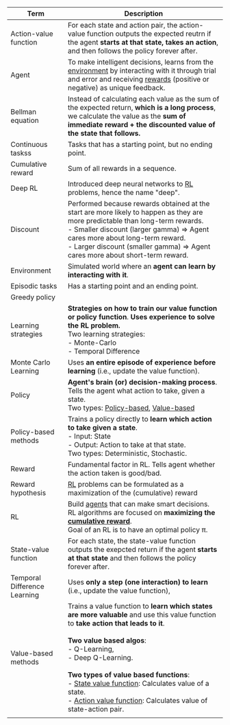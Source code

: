 | Term | Description |
| - | - |
| <a id="action-value-function"></a>Action-value function | For each state and action pair, the action-value function outputs the expected reutrn if the agent <b>starts at that state, takes an action</b>, and then follows the policy forever after. |  
| <a id="agent"></a>Agent | To make intelligent decisions, learns from the [environment](#environment) by interacting with it through trial and error and receiving [rewards](#reward) (positive or negative) as unique feedback. | 
| Bellman equation | Instead of calculating each value as the sum of the expected return, <b>which is a long process</b>, we calculate the value as the <b>sum of immediate reward + the discounted value of the state that follows<b>. |
| Continuous taskss | Tasks that has a starting point, but no ending point. |
| <a id="cumulative-reward"> Cumulative reward | Sum of all rewards in a sequence. |
| Deep RL | Introduced deep neural networks to [RL](#RL) problems, hence the name "deep". |
| <a id="discount"></a>Discount | Performed because rewards obtained at the start are more likely to happen as they are more predictable than long-term rewards. <br> - Smaller discount (larger gamma) ⇒ Agent cares more about long-term reward. <br> - Larger discount (smaller gamma) ⇒ Agent cares more about short-term reward. |
| <a id="environment"></a>Environment | Simulated world where an <b>agent can learn by interacting with it</b>. |
| <a id="episodic-tasks"></a>Episodic tasks | Has a starting point and an ending point. |
| Greedy policy |  | 
| Learning strategies | <b>Strategies on how to train our value function or policy function</b>. <b>Uses  experience to solve the RL problem. </b><br> Two learning strategies:<br> - Monte-Carlo<br> - Temporal Difference |
|Monte Carlo Learning | Uses <b>an entire episode of experience before learning</b>  (i.e., update the value function). |
| <a id="policy"></a>Policy | <b>Agent's brain (or) decision-making process</b>. Tells the agent what action to take, given a state.<br>Two types: [Policy-based](#policy-based), [Value-based](#value-based) |
| <a id="policy-based"></a>Policy-based methods | Trains a policy directly to <b>learn which action to take given a state</b>. <br> - Input: State <br>- Output: Action to take at that state. <br>Two types: Deterministic, Stochastic.| 
| <a id="reward"></a>Reward | Fundamental factor in RL. Tells agent whether the action taken is good/bad. |
| Reward hypothesis | [RL](#RL) problems can be formulated as a maximization of the (cumulative) reward | 
| <a id="RL"></a>RL |  Build [agents](#agent) that can make smart decisions. <br>RL algorithms are focused on <b>maximizing the [cumulative reward](#cumulative-reward)</b>. <br> Goal of an RL is to have an optimal policy π.| 
| <a id="state-value-function"></a>State-value function | For each state, the state-value function outputs the exepcted return if the agent <b>starts at that state</b> and then follows the policy forever after.|
| Temporal Difference Learning| Uses <b>only a step (one interaction) to learn</b> (i.e., update the value function), |  
|  <a id="value-based"></a>Value-based methods | Trains a value function to <b>learn which states are more valuable</b> and use this value function to <b>take action that leads to it</b>. <br><br><b>Two value based algos</b>: <br> - Q-Learning, <br> - Deep Q-Learning. <br><br> <b>Two types of value based functions</b>:<br>- [State value function](#state-value-function): Calculates value of a state.<br> - [Action value function](#action-value-function): Calculates value of state-action pair. |
| | |